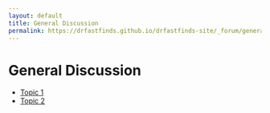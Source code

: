 ```yaml
---
layout: default
title: General Discussion
permalink: https://drfastfinds.github.io/drfastfinds-site/_forum/general-discussion
---
```


<h1>General Discussion</h1>
<ul>
  <li><a href="{{ site.baseurl }}/forum/general-discussion/topic-1">Topic 1</a></li>
  <li><a href="{{ site.baseurl }}/forum/general-discussion/topic-2">Topic 2</a></li>
</ul>
